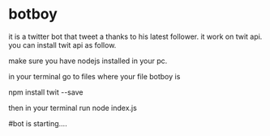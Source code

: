 # botboy
it is a twitter bot that tweet a thanks to his latest follower.
it work on twit api.
you can install twit api as follow.




make sure you have nodejs installed in your pc.



in your terminal go to files where your file botboy is

npm install twit --save


then in your terminal run node index.js


#bot is starting....
